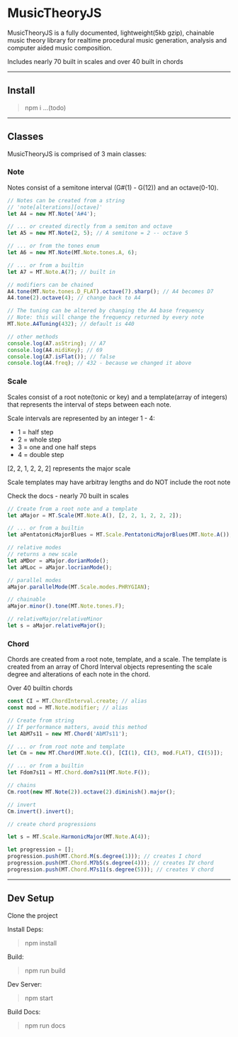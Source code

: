 # MusicTheoryJS

MusicTheoryJS is a fully documented, lightweight(5kb gzip), chainable music theory library for realtime procedural music generation, analysis and computer aided music composition.

Includes nearly 70 built in scales and over 40 built in chords

- - -
## Install
>npm i ...(todo)
- - -

## Classes

MusicTheoryJS is comprised of 3 main classes:

### Note

Notes consist of a semitone interval (G#(1) - G(12)) and an octave(0-10).

```Javascript
// Notes can be created from a string
// 'note[alterations][octave]'
let A4 = new MT.Note('A#4');

// ... or created directly from a semiton and octave
let A5 = new MT.Note(2, 5); // A semitone = 2 -- octave 5

// ... or from the tones enum
let A6 = new MT.Note(MT.Note.tones.A, 6);

// ... or from a builtin
let A7 = MT.Note.A(7); // built in

// modifiers can be chained
A4.tone(MT.Note.tones.D_FLAT).octave(7).sharp(); // A4 becomes D7
A4.tone(2).octave(4); // change back to A4

// The tuning can be altered by changing the A4 base frequency
// Note: this will change the frequency returned by every note 
MT.Note.A4Tuning(432); // default is 440

// other methods
console.log(A7.asString); // A7
console.log(A4.midiKey); // 69
console.log(A7.isFlat()); // false
console.log(A4.freq); // 432 - because we changed it above
```

### Scale

Scales consist of a root note(tonic or key) and a template(array of integers) that
represents the interval of steps between each note.

Scale intervals are represented by an integer 1 - 4:
* 1 = half step
* 2 = whole step
* 3 = one and one half steps
* 4 = double step

[2, 2, 1, 2, 2, 2] represents the major scale

Scale templates may have arbitray lengths and do NOT include the root note

Check the docs - nearly 70 built in scales

```Javascript
// Create from a root note and a template
let aMajor = MT.Scale(MT.Note.A(), [2, 2, 1, 2, 2, 2]);

// ... or from a builtin
let aPentatonicMajorBlues = MT.Scale.PentatonicMajorBlues(MT.Note.A());

// relative modes
// returns a new scale
let aMDor = aMajor.dorianMode();
let aMLoc = aMajor.locrianMode(); 

// parallel modes
aMajor.parallelMode(MT.Scale.modes.PHRYGIAN);

// chainable
aMajor.minor().tone(MT.Note.tones.F);

// relativeMajor/relativeMinor
let s = aMajor.relativeMajor();
```

### Chord

Chords are created from a root note, template, and a scale.
The template is created from an array of Chord Interval objects representing the scale degree and alterations of each note in the chord.

Over 40 builtin chords

```Javascript
const CI = MT.ChordInterval.create; // alias
const mod = MT.Note.modifier; // alias

// Create from string
// If performance matters, avoid this method
let AbM7s11 = new MT.Chord('AbM7s11'); 

// ... or from root note and template
let Cm = new MT.Chord(MT.Note.C(), [CI(1), CI(3, mod.FLAT), CI(5)]);

// ... or from a builtin
let Fdom7s11 = MT.Chord.dom7s11(MT.Note.F()); 

// chains
Cm.root(new MT.Note(2)).octave(2).diminish().major();

// invert
Cm.invert().invert();

// create chord progressions

let s = MT.Scale.HarmonicMajor(MT.Note.A(4));

let progression = [];
progression.push(MT.Chord.M(s.degree(1))); // creates I chord 
progression.push(MT.Chord.M7b5(s.degree(4))); // creates IV chord 
progression.push(MT.Chord.M7s11(s.degree(5))); // creates V chord 
```

- - -

## Dev Setup

Clone the project

Install Deps:

>npm install

Build:

>npm run build

Dev Server:

> npm start

Build Docs:

>npm run docs
